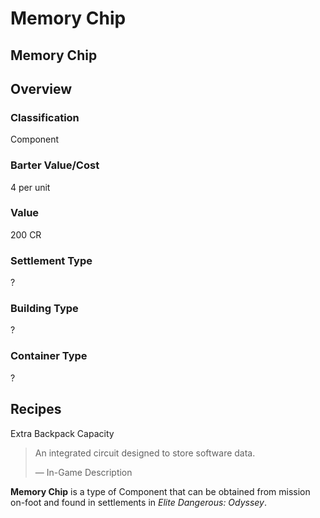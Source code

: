 # Memory Chip
## Memory Chip

## Overview

### Classification

Component

### Barter Value/Cost

4 per unit

### Value

200 CR

### Settlement Type

?

### Building Type

?

### Container Type

?

## Recipes

Extra Backpack Capacity

> 
> 
> An integrated circuit designed to store software data.
> 
> 
> — In-Game Description
> 

**Memory Chip** is a type of Component that can be obtained from mission on-foot and found in settlements in *Elite Dangerous: Odyssey*.